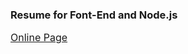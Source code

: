 ### Resume for Font-End and Node.js

<font size=3>[Online Page](https://liqingjht.github.io/Resume/index.html)</font>

